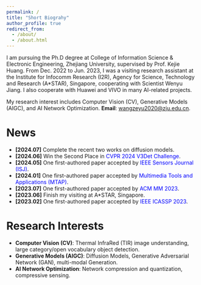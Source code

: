 ```yaml
---
permalink: /
title: "Short Biograhy"
author_profile: true
redirect_from: 
  - /about/
  - /about.html
---
```


I am pursuing the Ph.D degree at College of Information Science & Electronic Engineering, Zhejiang University, supervised by Prof. Kejie Huang. From Dec. 2022 to Jun. 2023, I was a visiting research assistant at the Institute for Infocomm Research (I2R), Agency for Science, Technology and Research (A*STAR), Singapore, cooperating with Scientist Wenyu Jiang. I also cooperate with Huawei and VIVO in many AI-related projects.

My research interest includes Computer Vision (CV), Generative Models (AIGC), and AI Network Optimization. __Email__: wangzeyu2020@zju.edu.cn.

News
======
- __[2024.07]__ Complete the recent two works on diffusion models.
- __[2024.06]__ Win the Second Place in <font color=Blue>CVPR 2024 V3Det Challenge</font>.
- __[2024.05]__ One first-authored paper accepted by <font color=Blue>IEEE Sensors Journal (ISJ)</font>.
- __[2024.01]__ One first-authored paper accepted by <font color=Blue>Multimedia Tools and Applications (MTAP)</font>.
- __[2023.07]__ One first-authored paper accepted by <font color=Blue>ACM MM 2023</font>.
- __[2023.06]__ Finish my visiting at A*STAR, Singapore.
- __[2023.02]__ One first-authored paper accepted by <font color=Blue>IEEE ICASSP 2023</font>.

Research Interests
======
- __Computer Vision (CV)__: Thermal InfraRed (TIR) image understanding, large category/open vocabulary object detection.
- __Generative Models (AIGC)__: Diffusion Models, Generative Adversarial Network (GAN), multi-modal Generation.
- __AI Network Optimization__: Network compression and quantization, compressive sensing.
